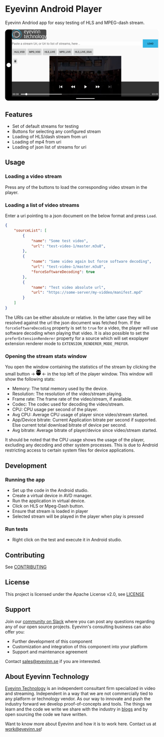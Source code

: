# Eyevinn Android Player
Eyevinn Andriod app for easy testing of HLS and MPEG-dash stream.

![Screenshot](Screenshot.png)

## Features
- Set of default streams for testing
- Buttons for selecting any configured stream
- Loading of HLS/dash stream from uri
- Loading of mp4 from uri
- Loading of json list of streams for uri

## Usage
### Loading a video stream
Press any of the buttons to load the corresponding video stream in the player.

### Loading a list of video streams
Enter a uri pointing to a json document on the below format and press `Load`.

```json
{
    "sourceList": [
        {
            "name": "Some test video",
            "url": "test-video-1/master.m3u8",
        },
        {
            "name": "Same video again but force software decoding",
            "url": "test-video-1/master.m3u8",
            "forceSoftwareDecoding": true
        },
        {
            "name": "Test video absolute url",
            "url": "https://some-server/my-viddeo/manifest.mpd"
        }
    ]
}
```
The URIs can be either absolute
or relative. In the latter case they will be resolved against the url the json document was
fetched from.
If the `forceSoftwareDecoding` property is set to `true` for a video, the player will use software
decoding when playing that video. It is also possible to set the `preferExtensionRenderer` property
for a source which will set exoplayer extension renderer mode to `EXTENSION_RENDERER_MODE_PREFER`.

### Opening the stream stats window
You open the window containing the statistics of the stream by clicking the small button -> <img src="app/src/main/res/drawable/android_debug_icon.png" width="15" height="20"> <- 
in the top left of the player window. This window will show the following stats:
- Memory: The total memory used by the device.
- Resolution: The resolution of the video/stream playing.
- Frame rate: The frame rate of the video/stream, if available.
- Codec: The codec used for decoding the video/stream.
- CPU: CPU usage per second of the player.
- Avg CPU: Average CPU usage of player since video/stream started.
- App/Device bitrate: Current Application bitrate per second if supported. 
Else current total download bitrate of device per second.
- Avg bitrate: Average bitrate of player/device since video/stream started.

It should be noted that the CPU usage shows the usage of the player, excluding any decoding and other system processes. 
This is due to Android restricting access to certain system files for device applications.

## Development
### Running the app
- Set up the code in the Android studio.
- Create a virtual device in AVD manager.
- Run the application in virtual device.
- Click on HLS or Mpeg-Dash button. 
- Ensure that stream is loaded in player
- Selected stream will be played in the player when play is pressed


### Run tests ##
- Right click on the test and execute it in Android studio.

## Contributing

See [CONTRIBUTING](CONTRIBUTING.md)

## License

This project is licensed under the Apache License v2.0, see [LICENSE](LICENSE)

## Support

Join our [community on Slack](http://slack.streamingtech.se) where you can post any questions regarding any of our open source projects. Eyevinn's consulting business can also offer you:

- Further development of this component
- Customization and integration of this component into your platform
- Support and maintenance agreement

Contact [sales@eyevinn.se](mailto:sales@eyevinn.se) if you are interested.

## About Eyevinn Technology

[Eyevinn Technology](https://www.eyevinntechnology.se) is an independent consultant firm specialized in video and streaming. Independent in a way that we are not commercially tied to any platform or technology vendor. As our way to innovate and push the industry forward we develop proof-of-concepts and tools. The things we learn and the code we write we share with the industry in [blogs](https://dev.to/video) and by open sourcing the code we have written.

Want to know more about Eyevinn and how it is to work here. Contact us at work@eyevinn.se!

